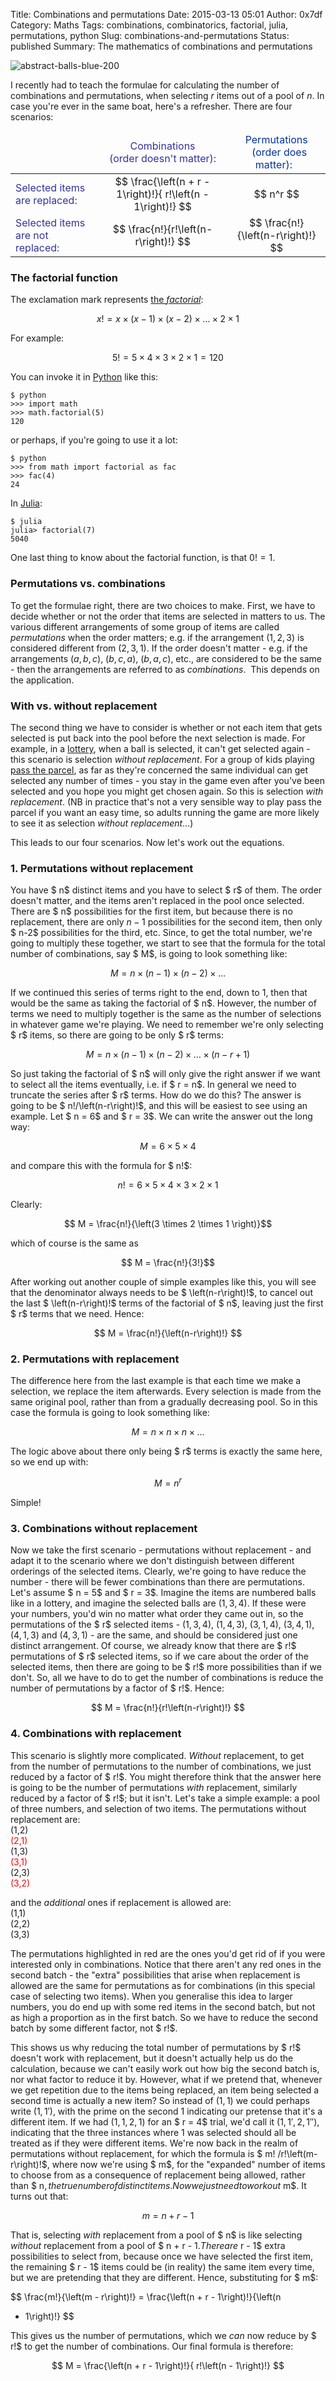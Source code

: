 Title: Combinations and permutations
Date: 2015-03-13 05:01
Author: 0x7df
Category: Maths
Tags: combinations, combinatorics, factorial, julia, permutations, python
Slug: combinations-and-permutations
Status: published
Summary: The mathematics of combinations and permutations

![abstract-balls-blue-200]({static}images/abstract-balls-blue-1346.png)

I recently had to teach the formulae for calculating the number of
combinations and permutations, when selecting $r$
items out of a pool of $n$. In case you're ever
in the same boat, here's a refresher. There are four scenarios:

<table>
    <thead>
        <tr>
            <td>
            </td>
            <td align="center">
                <span style="color:#333399;"> Combinations </br> &nbsp; (order doesn't matter): &nbsp; </span>
            </td>
            <td align="center">
                <span style="color:#033399;"> Permutations </br> &nbsp; (order does matter):    &nbsp; </span>
            </td>
        </tr>
    </thead>
    <tbody>
        <tr>
            <td>
                <span style="color:#333399;"> Selected items are replaced: &nbsp; </span>
            </td>
            <td align="center">
                $$ \frac{\left(n + r - 1\right)!}{ r!\left(n - 1\right)!} $$
            </td>
            <td align="center">
                $$ n^r $$
            </td>
        </tr>
        <tr>
            <td>
                <span style="color:#333399;"> Selected items are not replaced: &nbsp; </span>
            </td>
            <td align="center">
                $$ \frac{n!}{r!\left(n-r\right)!} $$
            </td>
            <td align="center">
                $$ \frac{n!}{\left(n-r\right)!} $$
            </td>
        </tr>
    </tbody>
</table>

### The factorial function

The exclamation mark represents [the *factorial*](http://mathworld.wolfram.com/Factorial.html):

$$ x! = x \times \left(x-1\right) \times \left(x-2\right) \times \ldots \times 2 \times 1 $$

For example:

$$ 5! = 5 \times 4 \times 3 \times 2 \times 1 = 120 $$

You can invoke it in [Python](https://www.python.org/) like this:

    $ python
    >>> import math
    >>> math.factorial(5)
    120

or perhaps, if you're going to use it a lot:

    $ python
    >>> from math import factorial as fac
    >>> fac(4)
    24

In [Julia](http://julialang.org/):

    $ julia
    julia> factorial(7)
    5040

One last thing to know about the factorial function, is that $0! = 1$.

### Permutations vs. combinations

To get the formulae right, there are two choices to make. First, we have
to decide whether or not the order that items are selected in matters to
us. The various different arrangements of some group of items are called
*permutations* when the order matters; e.g. if the arrangement $(1, 2, 3)$
is considered different from $(2, 3, 1)$. If the order doesn't matter -
e.g. if the arrangements $(a, b, c)$, $(b, c, a)$, $(b, a, c)$, etc., are
considered to be the same - then the arrangements are referred to as
*combinations*.  This depends on the application.

### With vs. without replacement

The second thing we have to consider is whether or not each item that
gets selected is put back into the pool before the next selection is
made. For example, in a [lottery](http://en.wikipedia.org/wiki/Lottery), when a ball
is selected, it can't get selected again - this scenario is selection
*without replacement*. For a group of kids playing [pass the
parcel](http://en.wikipedia.org/wiki/Hot_potato_%28game%29), as far as
they're concerned the same individual can get selected any number of
times - you stay in the game even after you've been selected and you
hope you might get chosen again. So this is selection *with
replacement*. (NB in practice that's not a very sensible way to play
pass the parcel if you want an easy time, so adults running the game are
more likely to see it as selection *without replacement*...)

This leads to our four scenarios. Now let's work out the equations.

### 1. Permutations without replacement

You have $ n$ distinct items and you have to
select $ r$ of them. The order doesn't matter, and the
items aren't replaced in the pool once selected. There are $ n$
possibilities for the first item, but because there is
no replacement, there are only $n-1$
possibilities for the second item, then only $ n-2$
possibilities for the third, etc. Since, to get the
total number, we're going to multiply these together, we start to see
that the formula for the total number of combinations, say $ M$,
is going to look something like:

$$ M = n \times \left(n-1\right) \times \left(n-2\right) \times \ldots $$

If we continued this series of terms right to the end, down to 1, then
that would be the same as taking the factorial of $ n$.
However, the number of terms we need to multiply
together is the same as the number of selections in whatever game we're
playing. We need to remember we're only selecting $ r$
items, so there are going to be only $ r$
terms:

$$ M = n \times \left(n-1\right) \times \left(n-2\right)
\times \ldots \times \left(n-r+1\right) $$

So just taking the factorial of $ n$ will only
give the right answer if we want to select all the items eventually,
i.e. if $ r = n$. In general we need to truncate
the series after $ r$ terms. How do we do this?
The answer is going to be $ n!/\left(n-r\right)!$,
and this will be easiest to see using an example. Let
$ n = 6$ and $ r = 3$. We
can write the answer out the long way:

$$ M = 6 \times 5 \times 4 $$

and compare this with the formula for $ n!$:

$$ n! = 6 \times 5 \times 4 \times 3 \times 2 \times 1 $$

Clearly:

$$ M = \frac{n!}{\left(3 \times 2 \times 1 \right)}$$

which of course is the same as

$$ M = \frac{n!}{3!}$$

After working out another couple of simple examples
like this, you will see that the denominator always needs to be
$ \left(n-r\right)!$, to cancel out the last
$ \left(n-r\right)!$ terms of the factorial of $ n$, leaving just the first $ r$
terms that we need. Hence:

$$ M = \frac{n!}{\left(n-r\right)!} $$

### 2. Permutations with replacement

The difference here from the last example is that each time we make a
selection, we replace the item afterwards. Every selection is made from
the same original pool, rather than from a gradually decreasing pool. So
in this case the formula is going to look something like:

$$ M = n \times n \times n \times \ldots $$

The logic above about there only being $ r$ terms
is exactly the same here, so we end up with:

$$ M = n^r $$

Simple!

### 3. Combinations without replacement

Now we take the first scenario - permutations without replacement - and
adapt it to the scenario where we don't distinguish between different
orderings of the selected items. Clearly, we're going to have reduce the
number - there will be fewer combinations than there are permutations.
Let's assume $ n = 5$ and $ r = 3$.
Imagine the items are numbered balls like in a
lottery, and imagine the selected balls are $(1, 3, 4)$. If these were
your numbers, you'd win no matter what order they came out in, so the
permutations of the $ r$ selected items - $(1, 3,
4)$, $(1, 4, 3)$, $(3, 1, 4)$, $(3, 4, 1)$, $(4, 1, 3)$ and $(4, 3, 1)$ - are the
same, and should be considered just one distinct arrangement. Of course,
we already know that there are $ r!$ permutations
of $ r$ selected items, so if we care about the
order of the selected items, then there are going to be $ r!$
more possibilities than if we don't. So, all we have to
do to get the number of combinations is reduce the number of
permutations by a factor of $ r!$. Hence:

$$ M = \frac{n!}{r!\left(n-r\right)!} $$

### 4. Combinations with replacement

This scenario is slightly more complicated. *Without* replacement, to
get from the number of permutations to the number of combinations, we
just reduced by a factor of $ r!$. You might
therefore think that the answer here is going to be the number of
permutations *with* replacement, similarly reduced by a factor of
$ r!$; but it isn't. Let's take a simple example:
a pool of three numbers, and selection of two items. The permutations
without replacement are:
</br>(1,2)
</br><span style="color:#ff0000;">(2,1)</span>
</br>(1,3)
</br><span style="color:#ff0000;">(3,1)</span>
</br>(2,3)
</br><span style="color:#ff0000;">(3,2)</span>

and the _additional_ ones if replacement is allowed are:
</br>(1,1)
</br>(2,2)
</br>(3,3)

The permutations highlighted in red are the ones you'd get rid of if you
were interested only in combinations. Notice that there aren't any red
ones in the second batch - the "extra" possibilities that arise when
replacement is allowed are the same for permutations as for combinations
(in this special case of selecting two items). When you generalise this
idea to larger numbers, you do end up with some red items in the second
batch, but not as high a proportion as in the first batch. So we have to
reduce the second batch by some different factor, not $ r!$.

This shows us why reducing the total number of permutations by
$ r!$ doesn't work with replacement, but it doesn't
actually help us do the calculation, because we can't easily work out
how big the second batch is, nor what factor to reduce it by. However,
what if we pretend that, whenever we get repetition due to the items
being replaced, an item being selected a second time is actually a new
item? So instead of $(1,1)$ we could perhaps write $(1,1′)$, with the prime
on the second $1$ indicating our pretense that it's a different item. If
we had $(1,1,2,1)$ for an $ r = 4$ trial, we'd call
it $(1,1′,2,1′′)$, indicating that the three instances where $1$ was
selected should all be treated as if they were different items. We're
now back in the realm of permutations without replacement, for which the
formula is $ m! /r!\left(m-r\right)!$, where now
we're using $ m$, for the "expanded" number of
items to choose from as a consequence of replacement being allowed,
rather than $ n$, the true number of distinct
items. Now we just need to work out $ m$. It turns
out that:

$$ m = n + r - 1 $$

That is, selecting *with* replacement from a pool of $ n$
is like selecting *without* replacement from a pool of
$ n + r - 1$. There are $ r - 1$
extra possibilities to select from, because once we
have selected the first item, the remaining $ r - 1$
items could be (in reality) the same item every time,
but we are pretending that they are different. Hence, substituting for
$ m$:

$$ \frac{m!}{\left(m - r\right)!} = \frac{\left(n + r - 1\right)!}{\left(n
- 1\right)!} $$

This gives us the number of permutations, which we *can* now reduce by
$ r!$ to get the number of combinations. Our final
formula is therefore:

$$ M = \frac{\left(n + r - 1\right)!}{ r!\left(n - 1\right)!}
$$

